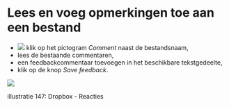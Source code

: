 # Lees en voeg opmerkingen toe aan een bestand

* ![](../../.gitbook/assets/graphics275%20%283%29.png) klik op het pictogram _Comment_ naast de bestandsnaam,
* lees de bestaande commentaren,
* een feedbackcommentaar toevoegen in het beschikbare tekstgedeelte,
* klik op de knop _Save feedback_.

![](../../.gitbook/assets/images211%20%283%29.png)

illustratie 147: Dropbox - Reacties
